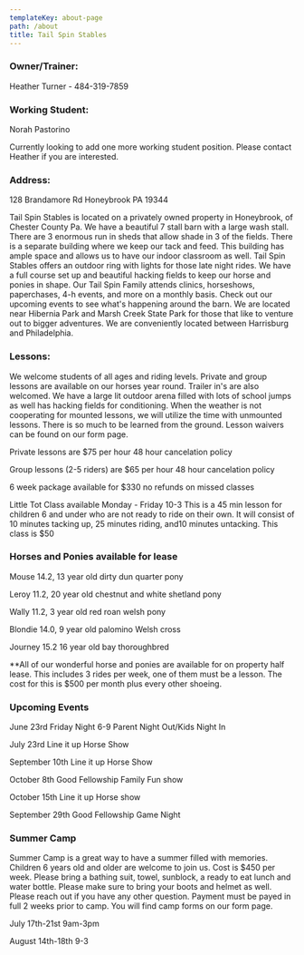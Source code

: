 ```yaml
---
templateKey: about-page
path: /about
title: Tail Spin Stables
---
```

### Owner/Trainer:

Heather Turner - 484-319-7859

### Working Student:

Norah Pastorino

C﻿urrently looking to add one more working student position. Please contact Heather if you are interested.

### Address:

128 Brandamore Rd Honeybrook PA 19344

T﻿ail Spin Stables is located on a privately owned property in Honeybrook, of Chester County Pa. We have a beautiful 7 stall barn with a large wash stall. There are 3 enormous run in sheds that allow shade in 3 of the fields. There is a separate building where we keep our tack and feed. This building has ample space and allows us to have our indoor classroom as well. Tail Spin Stables offers an outdoor ring with lights for those late night rides. We have a full course set up and beautiful hacking fields to keep our horse and ponies in shape. O﻿ur Tail Spin Family attends clinics, horseshows, paperchases, 4-h events, and more on a monthly basis. Check out our upcoming events to see what's happening around the barn. We are located near Hibernia Park and Marsh Creek State Park for those that like to venture out to bigger adventures. We are conveniently located between Harrisburg and Philadelphia.

### Lessons:

W﻿e welcome students of all ages and riding levels. Private and group lessons are available on our horses year round. Trailer in's are also welcomed. We have a large lit outdoor arena filled with lots of school jumps as well has hacking fields for conditioning. When the weather is not cooperating for mounted lessons, we will utilize the time with unmounted lessons. There is so much to be learned from the ground. Lesson waivers can be found on our form page.

Private lessons are $75 per hour 48 hour cancelation policy

Group lessons (2-5 riders) are $65 per hour 48 hour cancelation policy

6 week package available for $330 no refunds on missed classes

Little Tot Class available Monday - Friday 10-3 This is a 45 min lesson for children 6 and under who are not ready to ride on their own. It will consist of 10 minutes tacking up, 25 minutes riding, and10 minutes untacking. This class is $50

### Horses and Ponies available for lease

Mouse 14.2, 13 year old dirty dun quarter pony

Leroy 11.2, 20 year old chestnut and white shetland pony

Wally 11.2, 3 year old red roan welsh pony

Blondie 14.0, 9 year old palomino Welsh cross

Journey 15.2 16 year old bay thoroughbred

\*\*All of our wonderful horse and ponies are available for on property half lease. This includes 3 rides per week, one of them must be a lesson. The cost for this is $500 per month plus every other shoeing.

### Upcoming Events

June 23rd Friday Night 6-9 Parent Night Out/Kids Night In

July 23rd Line it up Horse Show

September 10th Line it up Horse Show

October 8th Good Fellowship Family Fun show

October 15th Line it up Horse show

September 29th Good Fellowship Game Night

### Summer Camp

Summer Camp is a great way to have a summer filled with memories. Children 6 years old and older are welcome to join us. Cost is $450 per week. Please bring a bathing suit, towel, sunblock, a ready to eat lunch and water bottle. Please make sure to bring your boots and helmet as well. Please reach out if you have any other question. Payment must be payed in full 2 weeks prior to camp. You will find camp forms on our form page.

July 17th-21st 9am-3pm

August 14th-18th 9-3